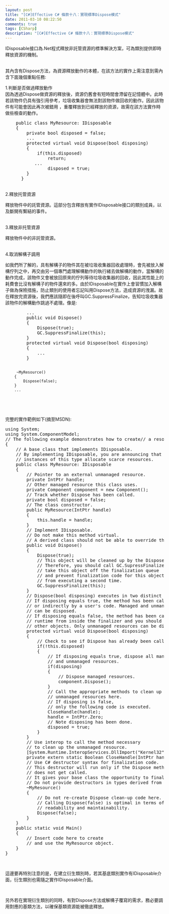 ```yaml
---
layout: post
title: "[C#]Effective C# 條款十八：實現標準Dispose模式"
date: 2011-03-10 08:22:50
comments: true
tags: [CSharp]
description: "[C#]Effective C# 條款十八：實現標準Dispose模式"
---
```

<p>
	IDisposable接口為.Net程式釋放非託管資源的標準解決方案，可為類別提供即時釋放資源的機制。</p>
<p>
	<br />
	其內含有Dispose方法，為資源釋放動作的本體，在該方法的實作上需注意到需內含下面幾個重點任務:</p>
<p>
	1.判斷是否做過釋放動作<br />
	因為透過Dispose做資源的釋放後，資源仍舊會有短時間會滯留在記憶體中。此時若該物件仍具有強引用參考，垃圾收集器會無法對該物件做回收的動作。因此該物件有可能會因此再次被錯用 ，重覆釋放到已經釋放的資源，故需在該方法實作時做些檢查的動作。</p>
<div class="wlWriterSmartContent" id="scid:812469c5-0cb0-4c63-8c15-c81123a09de7:bc27b572-c194-42a7-941b-54d7f34e6fc8" style="padding-bottom: 0px; margin: 0px; padding-left: 0px; padding-right: 0px; display: inline; float: none; padding-top: 0px">
	<pre class="c" name="code">
    public class MyResource: IDisposable
    {
        private bool disposed = false;
        ...
        protected virtual void Dispose(bool disposing)
        {           
            if(this.disposed)
                return;
           ...
                disposed = true;
        }
      }  
</pre>
</div>
<p>
	<br />
	2.釋放托管資源</p>
<p>
	釋放物件中的託管資源。這部分包含釋放有實作IDisposable接口的類別成員，以及斷開有繫結的事件。</p>
<p>
	<br />
	3.釋放非托管資源</p>
<p>
	釋放物件中的非託管資源。</p>
<p>
	<br />
	4.取消解構子調用</p>
<p>
	如我們所了解的，具有解構子的物件其在被垃圾收集器回收處理時，會先被放入解構佇列之中，再交由另一個專門處理解構動作的執行緒去做解構的動作，當解構的動作完成，該物件又會被放回原來的佇列等待垃圾收集器的回收，因此其性能上的耗費會比沒有解構子的物件還來的多。由於IDisposable在實作上會習慣加入解構子做為保險措施，防止類別的使用者忘記叫用Dispose方法，造成資源的洩漏。故在釋放完資源後，我們應該隨即在後呼叫GC.SuppressFinalize，告知垃圾收集器該物件的解構動作跳過不處理。像是:</p>
<div class="wlWriterSmartContent" id="scid:812469c5-0cb0-4c63-8c15-c81123a09de7:05a7b47a-52dc-4d91-ac26-b048e7b963b0" style="padding-bottom: 0px; margin: 0px; padding-left: 0px; padding-right: 0px; display: inline; float: none; padding-top: 0px">
	<pre class="c#" name="code">
        ...
        public void Dispose()
        {
            Dispose(true);
            GC.SuppressFinalize(this);
        }
        protected virtual void Dispose(bool disposing)
        {
            ...
        }

         ~MyResource()
        {
            Dispose(false);
        }
        ...
</pre>
</div>
<p>
	 </p>
<p>
	完整的實作範例如下(摘至MSDN):</p>
<div class="wlWriterSmartContent" id="scid:812469c5-0cb0-4c63-8c15-c81123a09de7:385214cf-f401-419e-846c-45a9d7f674f7" style="padding-bottom: 0px; margin: 0px; padding-left: 0px; padding-right: 0px; display: inline; float: none; padding-top: 0px">
	<pre class="c#" name="code">
using System;
using System.ComponentModel;
// The following example demonstrates how to create// a resource class that implements the IDisposable interface// and the IDisposable.Dispose method.public class DisposeExample
{
    // A base class that implements IDisposable.
    // By implementing IDisposable, you are announcing that
    // instances of this type allocate scarce resources.
    public class MyResource: IDisposable
    {
        // Pointer to an external unmanaged resource.
        private IntPtr handle;
        // Other managed resource this class uses.
        private Component component = new Component();
        // Track whether Dispose has been called.
        private bool disposed = false;
        // The class constructor.
        public MyResource(IntPtr handle)
        {
            this.handle = handle;
        }
        // Implement IDisposable.
        // Do not make this method virtual.
        // A derived class should not be able to override this method.
        public void Dispose()
        {
            Dispose(true);
            // This object will be cleaned up by the Dispose method.
            // Therefore, you should call GC.SupressFinalize to
            // take this object off the finalization queue
            // and prevent finalization code for this object
            // from executing a second time.
            GC.SuppressFinalize(this);
        }
        // Dispose(bool disposing) executes in two distinct scenarios.
        // If disposing equals true, the method has been called directly
        // or indirectly by a user's code. Managed and unmanaged resources
        // can be disposed.
        // If disposing equals false, the method has been called by the
        // runtime from inside the finalizer and you should not reference
        // other objects. Only unmanaged resources can be disposed.
        protected virtual void Dispose(bool disposing)
        {
            // Check to see if Dispose has already been called.
            if(!this.disposed)
            {
                // If disposing equals true, dispose all managed
                // and unmanaged resources.
                if(disposing)
                {
                    // Dispose managed resources.
                    component.Dispose();
                }
                // Call the appropriate methods to clean up
                // unmanaged resources here.
                // If disposing is false,
                // only the following code is executed.
                CloseHandle(handle);
                handle = IntPtr.Zero;
                // Note disposing has been done.
                disposed = true;
            }
        }
        // Use interop to call the method necessary
        // to clean up the unmanaged resource.
        [System.Runtime.InteropServices.DllImport("Kernel32")]
        private extern static Boolean CloseHandle(IntPtr handle);
        // Use C# destructor syntax for finalization code.
        // This destructor will run only if the Dispose method
        // does not get called.
        // It gives your base class the opportunity to finalize.
        // Do not provide destructors in types derived from this class.
        ~MyResource()
        {
            // Do not re-create Dispose clean-up code here.
            // Calling Dispose(false) is optimal in terms of
            // readability and maintainability.
            Dispose(false);
        }
    }
    public static void Main()
    {
        // Insert code here to create
        // and use the MyResource object.
    }
}</pre>
</div>
<p>
	 </p>
<p>
	這邊要再特別注意的是，在建立衍生類別時，若其基底類別實作有IDisposable介面，衍生類別也需隨之實作IDisposable介面。</p>
<p>
	 </p>
<p>
	另外若在實現衍生類別的同時，有對Dispose方法或解構子覆寫的需求，務必要調用對應的基類方法，以確保基類資源能被徹底釋放。</p>
